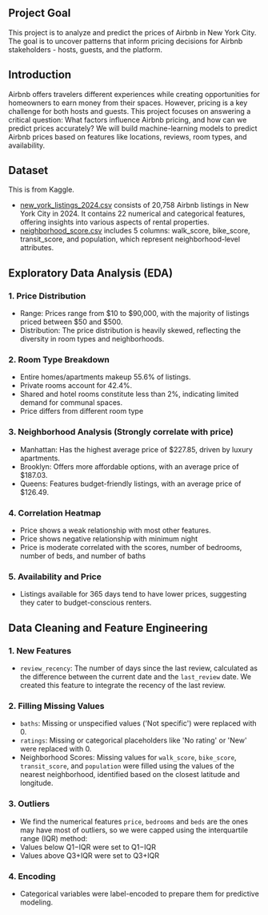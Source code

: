 ## Project Goal
This project is to analyze and predict the prices of Airbnb in New York City. The goal is to uncover patterns that inform pricing decisions for Airbnb stakeholders - hosts, guests, and the platform.

## Introduction
Airbnb offers travelers different experiences while creating opportunities for homeowners to earn money from their spaces. However, pricing is a key challenge for both hosts and guests.  This project focuses on answering a critical question: What factors influence Airbnb pricing, and how can we predict prices accurately? We will build machine-learning models to predict Airbnb prices based on features like locations, reviews, room types, and availability. 

## Dataset
This is from Kaggle.
* [new_york_listings_2024.csv](https://www.kaggle.com/datasets/vrindakallu/new-york-dataset) consists of 20,758 Airbnb listings in New York City in 2024. It contains 22 numerical and categorical features, offering insights into various aspects of rental properties.
* [neighborhood_score.csv](https://www.walkscore.com/professional/research.php) includes 5 columns: walk_score, bike_score, transit_score, and population, which represent neighborhood-level attributes.

## Exploratory Data Analysis (EDA)
### 1. Price Distribution
* Range: Prices range from $10 to $90,000, with the majority of listings priced between $50 and $500.
* Distribution: The price distribution is heavily skewed, reflecting the diversity in room types and neighborhoods.

### 2. Room Type Breakdown
* Entire homes/apartments makeup 55.6% of listings.
* Private rooms account for 42.4%.
* Shared and hotel rooms constitute less than 2%, indicating limited demand for communal spaces.
* Price differs from different room type
### 3. Neighborhood Analysis (Strongly correlate with price)
* Manhattan: Has the highest average price of $227.85, driven by luxury apartments.
* Brooklyn: Offers more affordable options, with an average price of $187.03.
* Queens: Features budget-friendly listings, with an average price of $126.49.
### 4. Correlation Heatmap
* Price shows a weak relationship with most other features.
* Price shows negative relationship with minimum night
* Price is moderate correlated with the scores, number of bedrooms, number of beds, and number of baths
### 5. Availability and Price
* Listings available for 365 days tend to have lower prices, suggesting they cater to budget-conscious renters.

## Data Cleaning and Feature Engineering
### 1. New Features
* `review_recency`: The number of days since the last review, calculated as the difference between the current date and the `last_review` date. We created this feature to integrate the recency of the last review.
### 2. Filling Missing Values
* `baths`: Missing or unspecified values ('Not specific') were replaced with 0.
* `ratings`: Missing or categorical placeholders like 'No rating' or 'New' were replaced with 0.
* Neighborhood Scores: Missing values for `walk_score`, `bike_score`, `transit_score`, and `population` were filled using the values of the nearest neighborhood, identified based on the closest latitude and longitude.
### 3. Outliers
* We find the numerical features `price`, `bedrooms` and `beds` are the ones may have most of outliers, so we were capped using the interquartile range (IQR) method:
* Values below Q1−IQR were set to Q1−IQR
* Values above Q3+IQR were set to Q3+IQR
### 4. Encoding
* Categorical variables were label-encoded to prepare them for predictive modeling.
